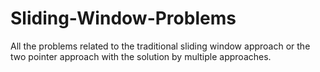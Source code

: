 # Sliding-Window-Problems
All the problems related to the traditional sliding window approach or the two pointer approach with the solution by multiple approaches.

